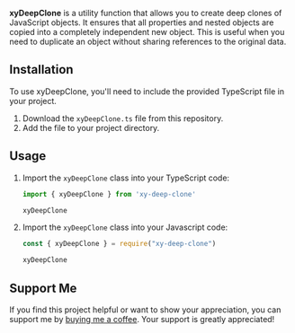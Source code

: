 **xyDeepClone** is a utility function that allows you to create deep clones of JavaScript objects. It ensures that all properties and nested objects are copied into a completely independent new object. This is useful when you need to duplicate an object without sharing references to the original data.

## Installation

To use xyDeepClone, you'll need to include the provided TypeScript file in your project.

1. Download the `xyDeepClone.ts` file from this repository.
2. Add the file to your project directory.

## Usage

1. Import the `xyDeepClone` class into your TypeScript code:

   ```typescript
   import { xyDeepClone } from 'xy-deep-clone'

   xyDeepClone

2. Import the `xyDeepClone` class into your Javascript code:

   ```javascript
   const { xyDeepClone } = require("xy-deep-clone")

   xyDeepClone

## Support Me

If you find this project helpful or want to show your appreciation, you can support me by [buying me a coffee](https://www.buymeacoffee.com/nhutdm). Your support is greatly appreciated!
